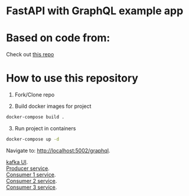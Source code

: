 # FastAPI with GraphQL example app

# Based on code from:
Check out [this repo](https://github.com/cephydex/fastapi-kafka-single-topic)

# How to use this repository

1. Fork/Clone repo

2. Build docker images for project

```sh
docker-compose build .
```

3. Run project in containers

```sh
docker-compose up -d
```

Navigate to: 
[http://localhost:5002/graphql](http://localhost:5002/graphql).

[kafka UI](http://localhost:8070).<br/>
[Producer service](http://localhost:8074/docs).<br/>
[Consumer 1 service](http://localhost:8071/docs).<br/>
[Consumer 2 service](http://localhost:8072/docs).<br/>
[Consumer 3 service](http://localhost:8073/docs).<br/>
<!-- 8070 - Kafka UI -->
<!-- 8071 - Consumer 1 service -->
<!-- 8072 - Consumer 2 service -->
<!-- 8073 - Consumer 3 service -->
<!-- 8074 - Producer service -->